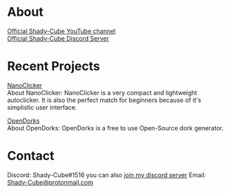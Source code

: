 # About
[Official Shady-Cube YouTube channel](https://www.youtube.com/channel/UC9EDLhh6ePIDCxXG0HKR0zw)  
[Official Shady-Cube Discord Server](https://discord.gg/TUfjecp) 

# Recent Projects

[NanoClicker](https://shady-cube.github.io/NanoClicker/)  
About NanoClicker: NanoClicker is a very compact and lightweight autoclicker. It is also the perfect match for beginners because of it's simplistic user interface.

[OpenDorks](https://github.com/Shady-Cube/OpenDorks)  
About OpenDorks: OpenDorks is a free to use Open-Source dork generator.

# Contact

Discord: Shady-Cube#1516 you can also [join my discord server](https://discord.gg/TUfjecp)
Email: Shady-Cube@protonmail.com
